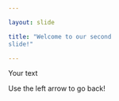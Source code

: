 ```yaml
---

layout: slide

title: "Welcome to our second
slide!"

---
```


Your text

Use the left arrow to go back!
